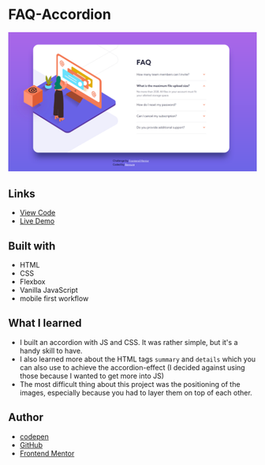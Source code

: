 # FAQ-Accordion

![Screenshot](design/faq-card-screenshot.png)

## Links

- [View Code](https://github.com/Bayoura/accordion-card)
- [Live Demo](https://bayoura.github.io/accordion-card/)

## Built with

- HTML
- CSS
- Flexbox
- Vanilla JavaScript
- mobile first workflow

## What I learned

- I built an accordion with JS and CSS. It was rather simple, but it's a handy skill to have.
- I also learned more about the HTML tags `summary` and `details` which you can also use to achieve the accordion-effect (I decided against using those because I wanted to get more into JS)
- The most difficult thing about this project was the positioning of the images, especially because you had to layer them on top of each other.

## Author

- [codepen](https://codepen.io/bayoura)
- [GitHub](https://github.com/Bayoura)
- [Frontend Mentor](https://www.frontendmentor.io/profile/Bayoura)